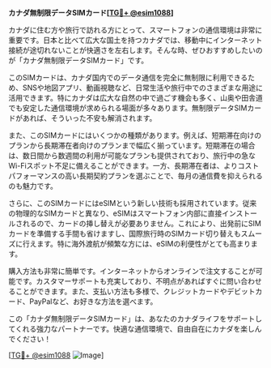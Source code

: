 **カナダ無制限データSIMカード[[TG💪+ @esim1088](https://t.me/s/esim1088)]**

カナダに住む方や旅行で訪れる方にとって、スマートフォンの通信環境は非常に重要です。日本と比べて広大な国土を持つカナダでは、移動中にインターネット接続が途切れないことが快適さを左右します。そんな時、ぜひおすすめしたいのが「カナダ無制限データSIMカード」です。

このSIMカードは、カナダ国内でのデータ通信を完全に無制限に利用できるため、SNSや地図アプリ、動画視聴など、日常生活や旅行中でのさまざまな用途に活用できます。特にカナダは広大な自然の中で過ごす機会も多く、山奥や田舎道でも安定した通信環境が求められる場面が多々あります。無制限データSIMカードがあれば、そういった不安も解消されます。

また、このSIMカードにはいくつかの種類があります。例えば、短期滞在向けのプランから長期滞在者向けのプランまで幅広く揃っています。短期滞在の場合は、数日間から数週間の利用が可能なプランも提供されており、旅行中の急なWi-Fiスポット不足に備えることができます。一方、長期滞在者は、よりコストパフォーマンスの高い長期契約プランを選ぶことで、毎月の通信費を抑えられるのも魅力です。

さらに、このSIMカードにはeSIMという新しい技術も採用されています。従来の物理的なSIMカードと異なり、eSIMはスマートフォン内部に直接インストールされるので、カードの挿し替えが必要ありません。これにより、出発前にSIMカードを準備する手間も省けますし、国際旅行時のSIMカード切り替えもスムーズに行えます。特に海外渡航が頻繁な方には、eSIMの利便性がとても高まります。

購入方法も非常に簡単です。インターネットからオンラインで注文することが可能です。カスタマーサポートも充実しており、不明点があればすぐに問い合わせることができます。また、支払い方法も多様で、クレジットカードやデビットカード、PayPalなど、お好きな方法を選べます。

この「カナダ無制限データSIMカード」は、あなたのカナダライフをサポートしてくれる強力なパートナーです。快適な通信環境で、自由自在にカナダを楽しんでください！

[[TG💪+ @esim1088](https://t.me/s/esim1088) ![Image](https://i.postimg.cc/Y0z9fWf4/image.png)]